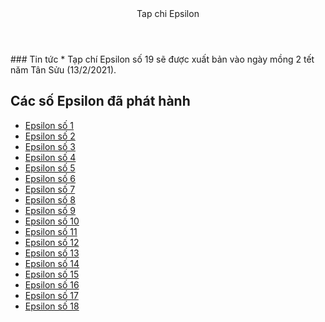 <header>
Tap chi Epsilon
</header>
<main>
### Tin tức 
* Tạp chí Epsilon số 19 sẽ được xuất bản vào ngày mồng 2 tết năm Tân Sửu (13/2/2021).

## Các số Epsilon đã phát hành 
* [Epsilon số 1](/archives/epsilon_vol01_2015February.pdf)
* [Epsilon số 2](/archives/epsilon_vol02_2015April.pdf)
* [Epsilon số 3](/archives/epsilon_vol03_2015June.pdf)
* [Epsilon số 4](/archives/epsilon_vol04_2015August_beta.pdf)
* [Epsilon số 5](/archives/epsilon_vol05_2015October.pdf)
* [Epsilon số 6](/archives/Epsilon_vol06_2015December.pdf)
* [Epsilon số 7](/archives/epsilon_vol07_2016February.pdf)
* [Epsilon số 8](/archives/epsilon_vol08_2016April.pdf)
* [Epsilon số 9](/archives/epsilon_vol09_2016June.pdf)
* [Epsilon số 10](/archives/epsilon_vol10_2016August.pdf)
* [Epsilon số 11](/archives/epsilon_vol11_2016October.pdf)
* [Epsilon số 12](/archives/epsilon_vol12_2016December.pdf)
* [Epsilon số 13](/archives/epsilon_vol13_2017February.pdf)
* [Epsilon số 14](/archives/epsilon_vol14_2018December.pdf)
* [Epsilon số 15](/archives/epsilon_vol15_2019June.pdf)
* [Epsilon số 16](/archives/epsilon_vol16_2019December.pdf)
* [Epsilon số 17](/archives/epsilon_vol17_2020April.pdf)
* [Epsilon số 18](/archives/epsilon_vol18_2020August.pdf)
</main>
